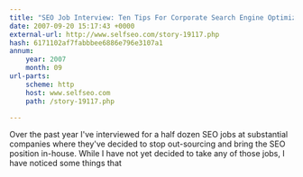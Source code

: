 ```yaml
---
title: "SEO Job Interview: Ten Tips For Corporate Search Engine Optimization Jobs Search"
date: 2007-09-20 15:17:43 +0000
external-url: http://www.selfseo.com/story-19117.php
hash: 6171102af7fabbbee6886e796e3107a1
annum:
    year: 2007
    month: 09
url-parts:
    scheme: http
    host: www.selfseo.com
    path: /story-19117.php

---
```


Over the past year I've interviewed for a half dozen SEO jobs at substantial companies where they've decided to stop out-sourcing and bring the SEO position in-house. While I have not yet decided to take any of those jobs, I have noticed some things that
